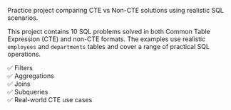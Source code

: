 Practice project comparing CTE vs Non-CTE solutions using realistic SQL scenarios.

This project contains 10 SQL problems solved in both Common Table Expression (CTE) and non-CTE formats. The examples use realistic `employees` and `departments` tables and cover a range of practical SQL operations.

✅ Filters  
✅ Aggregations  
✅ Joins  
✅ Subqueries  
✅ Real-world CTE use cases
